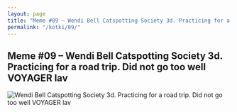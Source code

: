 ```yaml
---
layout: page
title: "Meme #09 – Wendi Bell Catspotting Society 3d. Practicing for a road trip. Did not go too well VOYAGER lav"
permalink: "/kotki/09/"
---
```


## Meme #09 – Wendi Bell Catspotting Society 3d. Practicing for a road trip. Did not go too well VOYAGER lav

![Wendi Bell Catspotting Society 3d. Practicing for a road trip. Did not go too well VOYAGER lav](https://i.chzbgr.com/full/10441189888/h62033973/wendi-bell-catspotting-society-3d-practicing-road-trip-did-not-go-too-well-voyager-lav)

